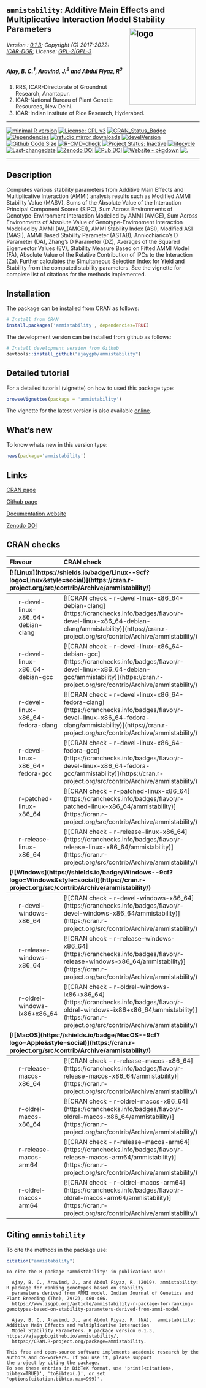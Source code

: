 
## `ammistability`: Additive Main Effects and Multiplicative Interaction Model Stability Parameters <img src="https://raw.githubusercontent.com/ajaygpb/ammistability/master/inst/extdata/ammistability.png" align="right" alt="logo" width="173" height = "200" style = "padding: 10px; border: none; float: right;">

###### Version : [0.1.3](https://ajaygpb.github.io/ammistability/); Copyright (C) 2017-2022: [ICAR-DGR](https://www.dgr.org.in/); License: [GPL-2\|GPL-3](https://www.r-project.org/Licenses/)

##### *Ajay, B. C.<sup>1</sup>, Aravind, J.<sup>2</sup> and Abdul Fiyaz, R<sup>3</sup>*

1.  RRS, ICAR-Directorate of Groundnut Research, Anantapur.
2.  ICAR-National Bureau of Plant Genetic Resources, New Delhi.
3.  ICAR-Indian Institute of Rice Research, Hyderabad.

------------------------------------------------------------------------

<!-- badges: start -->

[![minimal R
version](https://img.shields.io/badge/R%3E%3D-3.0.2-6666ff.svg?logo=R)](https://cran.r-project.org/)
[![License: GPL
v3](https://img.shields.io/badge/License-GPL%20v3-blue.svg)](https://www.gnu.org/licenses/gpl-3.0)
[![CRAN_Status_Badge](https://www.r-pkg.org/badges/version-last-release/ammistability)](https://cran.r-project.org/package=ammistability)
[![Dependencies](https://tinyverse.netlify.com/badge/ammistability)](https://cran.r-project.org/package=ammistability)
[![rstudio mirror
downloads](https://cranlogs.r-pkg.org/badges/grand-total/ammistability?color=green)](https://CRAN.R-project.org/package=ammistability)
[![develVersion](https://img.shields.io/badge/devel%20version-0.1.3-orange.svg)](https://github.com/ajaygpb/ammistability)
[![Github Code
Size](https://img.shields.io/github/languages/code-size/ajaygpb/ammistability.svg)](https://github.com/ajaygpb/ammistability)
[![R-CMD-check](https://github.com/ajaygpb/ammistability/workflows/R-CMD-check/badge.svg)](https://github.com/ajaygpb/ammistability/actions)
[![Project Status:
Inactive](http://www.repostatus.org/badges/latest/inactive.svg)](https://www.repostatus.org/#inactive)
[![lifecycle](https://img.shields.io/badge/lifecycle-stable-brightgreen.svg)](https://lifecycle.r-lib.org/articles/stages.html#stable)
[![Last-changedate](https://img.shields.io/badge/last%20change-2022--07--15-yellowgreen.svg)](https://github.com/ajaygpb/ammistability/commits/master)
[![Zenodo
DOI](https://zenodo.org/badge/DOI/10.5281/zenodo.1344756.svg)](https://doi.org/10.5281/zenodo.1344756)
[![Pub
DOI](https://img.shields.io/badge/article-10.31742%2FIJGPB.79.2.10-blue.svg)](https://www.isgpb.org/journal/index.php/IJGPB/article/view/2848)
[![Website -
pkgdown](https://img.shields.io/website-up-down-green-red/https/ajaygpb.github.io/ammistability.svg)](https://ajaygpb.github.io/ammistability/)
[![.](https://pro-pulsar-193905.appspot.com/UA-123032895-2/welcome-page)](https://github.com/aravind-j/google-analytics-beacon)
<!-- [![Rdoc](https://www.rdocumentation.org/badges/version/ammistability)](https://www.rdocumentation.org/packages/ammistability) -->
<!-- [![packageversion](https://img.shields.io/badge/Package%20version-0.2.3.3-orange.svg)](https://github.com/ajaygpb/ammistability) -->
<!-- [![GitHub Download Count](https://github-basic-badges.herokuapp.com/downloads/ajaygpb/ammistability/total.svg)] -->
<!-- badges: end -->

------------------------------------------------------------------------

## Description

Computes various stability parameters from Additive Main Effects and
Multiplicative Interaction (AMMI) analysis results such as Modified AMMI
Stability Value (MASV), Sums of the Absolute Value of the Interaction
Principal Component Scores (SIPC), Sum Across Environments of
Genotype-Environment Interaction Modelled by AMMI (AMGE), Sum Across
Environments of Absolute Value of Genotype-Environment Interaction
Modelled by AMMI (AV\_(AMGE)), AMMI Stability Index (ASI), Modified ASI
(MASI), AMMI Based Stability Parameter (ASTAB), Annicchiarico’s D
Parameter (DA), Zhang’s D Parameter (DZ), Averages of the Squared
Eigenvector Values (EV), Stability Measure Based on Fitted AMMI Model
(FA), Absolute Value of the Relative Contribution of IPCs to the
Interaction (Za). Further calculates the Simultaneous Selection Index
for Yield and Stability from the computed stability parameters. See the
vignette for complete list of citations for the methods implemented.

## Installation

The package can be installed from CRAN as follows:

``` r
# Install from CRAN
install.packages('ammistability', dependencies=TRUE)
```

The development version can be installed from github as follows:

``` r
# Install development version from Github
devtools::install_github("ajaygpb/ammistability")
```

## Detailed tutorial

For a detailed tutorial (vignette) on how to used this package type:

``` r
browseVignettes(package = 'ammistability')
```

The vignette for the latest version is also available
[online](https://ajaygpb.github.io/ammistability/articles/Introduction.html).

## What’s new

To know whats new in this version type:

``` r
news(package='ammistability')
```

## Links

[CRAN page](https://cran.r-project.org/package=ammistability)

[Github page](https://github.com/ajaygpb/ammistability)

[Documentation website](https://ajaygpb.github.io/ammistability/)

[Zenodo DOI](https://doi.org/10.5281/zenodo.1344756)

## CRAN checks

<table class="table table-striped table-hover" style="width: auto !important; ">
<thead>
<tr>
<th style="text-align:left;">
Flavour
</th>
<th style="text-align:left;">
CRAN check
</th>
</tr>
</thead>
<tbody>
<tr grouplength="6">
<td colspan="2" style="border-bottom: 1px solid;">
<strong>[![Linux](https://shields.io/badge/Linux--9cf?logo=Linux&style=social)](https://cran.r-project.org/src/contrib/Archive/ammistability/)</strong>
</td>
</tr>
<tr>
<td style="text-align:left;padding-left: 2em;" indentlevel="1">
r-devel-linux-x86_64-debian-clang
</td>
<td style="text-align:left;">
[![CRAN check -
r-devel-linux-x86_64-debian-clang](https://cranchecks.info/badges/flavor/r-devel-linux-x86_64-debian-clang/ammistability)](https://cran.r-project.org/src/contrib/Archive/ammistability/)
</td>
</tr>
<tr>
<td style="text-align:left;padding-left: 2em;" indentlevel="1">
r-devel-linux-x86_64-debian-gcc
</td>
<td style="text-align:left;">
[![CRAN check -
r-devel-linux-x86_64-debian-gcc](https://cranchecks.info/badges/flavor/r-devel-linux-x86_64-debian-gcc/ammistability)](https://cran.r-project.org/src/contrib/Archive/ammistability/)
</td>
</tr>
<tr>
<td style="text-align:left;padding-left: 2em;" indentlevel="1">
r-devel-linux-x86_64-fedora-clang
</td>
<td style="text-align:left;">
[![CRAN check -
r-devel-linux-x86_64-fedora-clang](https://cranchecks.info/badges/flavor/r-devel-linux-x86_64-fedora-clang/ammistability)](https://cran.r-project.org/src/contrib/Archive/ammistability/)
</td>
</tr>
<tr>
<td style="text-align:left;padding-left: 2em;" indentlevel="1">
r-devel-linux-x86_64-fedora-gcc
</td>
<td style="text-align:left;">
[![CRAN check -
r-devel-linux-x86_64-fedora-gcc](https://cranchecks.info/badges/flavor/r-devel-linux-x86_64-fedora-gcc/ammistability)](https://cran.r-project.org/src/contrib/Archive/ammistability/)
</td>
</tr>
<tr>
<td style="text-align:left;padding-left: 2em;" indentlevel="1">
r-patched-linux-x86_64
</td>
<td style="text-align:left;">
[![CRAN check -
r-patched-linux-x86_64](https://cranchecks.info/badges/flavor/r-patched-linux-x86_64/ammistability)](https://cran.r-project.org/src/contrib/Archive/ammistability/)
</td>
</tr>
<tr>
<td style="text-align:left;padding-left: 2em;" indentlevel="1">
r-release-linux-x86_64
</td>
<td style="text-align:left;">
[![CRAN check -
r-release-linux-x86_64](https://cranchecks.info/badges/flavor/r-release-linux-x86_64/ammistability)](https://cran.r-project.org/src/contrib/Archive/ammistability/)
</td>
</tr>
<tr grouplength="3">
<td colspan="2" style="border-bottom: 1px solid;">
<strong>[![Windows](https://shields.io/badge/Windows--9cf?logo=Windows&style=social)](https://cran.r-project.org/src/contrib/Archive/ammistability/)</strong>
</td>
</tr>
<tr>
<td style="text-align:left;padding-left: 2em;" indentlevel="1">
r-devel-windows-x86_64
</td>
<td style="text-align:left;">
[![CRAN check -
r-devel-windows-x86_64](https://cranchecks.info/badges/flavor/r-devel-windows-x86_64/ammistability)](https://cran.r-project.org/src/contrib/Archive/ammistability/)
</td>
</tr>
<tr>
<td style="text-align:left;padding-left: 2em;" indentlevel="1">
r-release-windows-x86_64
</td>
<td style="text-align:left;">
[![CRAN check -
r-release-windows-x86_64](https://cranchecks.info/badges/flavor/r-release-windows-x86_64/ammistability)](https://cran.r-project.org/src/contrib/Archive/ammistability/)
</td>
</tr>
<tr>
<td style="text-align:left;padding-left: 2em;" indentlevel="1">
r-oldrel-windows-ix86+x86_64
</td>
<td style="text-align:left;">
[![CRAN check -
r-oldrel-windows-ix86+x86_64](https://cranchecks.info/badges/flavor/r-oldrel-windows-ix86+x86_64/ammistability)](https://cran.r-project.org/src/contrib/Archive/ammistability/)
</td>
</tr>
<tr grouplength="4">
<td colspan="2" style="border-bottom: 1px solid;">
<strong>[![MacOS](https://shields.io/badge/MacOS--9cf?logo=Apple&style=social)](https://cran.r-project.org/src/contrib/Archive/ammistability/)</strong>
</td>
</tr>
<tr>
<td style="text-align:left;padding-left: 2em;" indentlevel="1">
r-release-macos-x86_64
</td>
<td style="text-align:left;">
[![CRAN check -
r-release-macos-x86_64](https://cranchecks.info/badges/flavor/r-release-macos-x86_64/ammistability)](https://cran.r-project.org/src/contrib/Archive/ammistability/)
</td>
</tr>
<tr>
<td style="text-align:left;padding-left: 2em;" indentlevel="1">
r-oldrel-macos-x86_64
</td>
<td style="text-align:left;">
[![CRAN check -
r-oldrel-macos-x86_64](https://cranchecks.info/badges/flavor/r-oldrel-macos-x86_64/ammistability)](https://cran.r-project.org/src/contrib/Archive/ammistability/)
</td>
</tr>
<tr>
<td style="text-align:left;padding-left: 2em;" indentlevel="1">
r-release-macos-arm64
</td>
<td style="text-align:left;">
[![CRAN check -
r-release-macos-arm64](https://cranchecks.info/badges/flavor/r-release-macos-arm64/ammistability)](https://cran.r-project.org/src/contrib/Archive/ammistability/)
</td>
</tr>
<tr>
<td style="text-align:left;padding-left: 2em;" indentlevel="1">
r-oldrel-macos-arm64
</td>
<td style="text-align:left;">
[![CRAN check -
r-oldrel-macos-arm64](https://cranchecks.info/badges/flavor/r-oldrel-macos-arm64/ammistability)](https://cran.r-project.org/src/contrib/Archive/ammistability/)
</td>
</tr>
</tbody>
</table>

## Citing `ammistability`

To cite the methods in the package use:

``` r
citation("ammistability")
```


    To cite the R package 'ammistability' in publications use:

      Ajay, B. C., Aravind, J., and Abdul Fiyaz, R. (2019). ammistability: R package for ranking genotypes based on stability
      parameters derived from AMMI model. Indian Journal of Genetics and Plant Breeding (The), 79(2), 460-466.
      https://www.isgpb.org/article/ammistability-r-package-for-ranking-genotypes-based-on-stability-parameters-derived-from-ammi-model

      Ajay, B. C., Aravind, J., and Abdul Fiyaz, R. (NA).  ammistability: Additive Main Effects and Multiplicative Interaction
      Model Stability Parameters. R package version 0.1.3, https://ajaygpb.github.io/ammistability/,
      https://CRAN.R-project.org/package=ammistability.

    This free and open-source software implements academic research by the authors and co-workers. If you use it, please support
    the project by citing the package.
    To see these entries in BibTeX format, use 'print(<citation>, bibtex=TRUE)', 'toBibtex(.)', or set
    'options(citation.bibtex.max=999)'.
